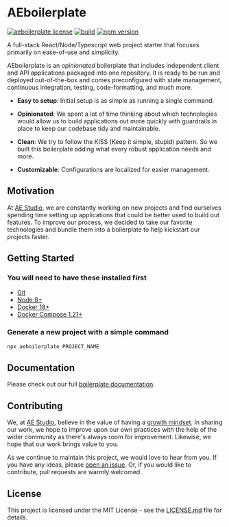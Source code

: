 # AEboilerplate

[![aeboilerplate license](https://img.shields.io/badge/license-MIT-blue.svg)](https://github.com/agencyenterprise/aeboilerplate/blob/master/LICENCE.md)
[![build](https://circleci.com/gh/agencyenterprise/aeboilerplate.svg?style=shield&circle-token=3d749403becdba1c3b622fb512abad50192930b6)](https://circleci.com/gh/agencyenterprise/aeboilerplate)
[![npm version](https://badge.fury.io/js/aeboilerplate.svg)](https://badge.fury.io/js/aeboilerplate)

A full-stack React/Node/Typescript web project starter that focuses primarily on ease-of-use and simplicity.

AEboilerplate is an _opinionated_ boilerplate that includes independent client and API applications packaged into one repository. It is ready to be run and deployed out-of-the-box and comes preconfigured with state management, continuous integration, testing, code-formatting, and much more.

- **Easy to setup**: Initial setup is as simple as running a single command.

- **Opinionated**: We spent a lot of time thinking about which technologies would allow us to build applications out more quickly with guardrails in place to keep our codebase tidy and maintainable.

- **Clean**: We try to follow the KISS (Keep it simple, stupid) pattern. So we built this boilerplate adding what every robust application needs and more.

- **Customizable**: Configurations are localized for easier management.

## Motivation

At [AE Studio](https://ae.studio/), we are constantly working on new projects and find ourselves spending time setting up applications that could be better used to build out features. To improve our process, we decided to take our favorite technologies and bundle them into a boilerplate to help kickstart our projects faster.

## Getting Started

### You will need to have these installed first

- [Git](https://git-scm.com/book/en/v2/Getting-Started-Installing-Git)
- [Node 8+](https://nodejs.org/en/)
- [Docker 18+](https://docs.docker.com/install/)
- [Docker Compose 1.21+](https://docs.docker.com/compose/install/)

### Generate a new project with a simple command

```bash
npx aeboilerplate PROJECT_NAME
```

## Documentation

Please check out our full [boilerplate documentation](https://github.com/agencyenterprise/aeboilerplate/blob/master/docs/documentation.md).

## Contributing

We, at [AE Studio](https://ae.studio/), believe in the value of having a [growth mindset](http://www.aaronsw.com/weblog/dweck). In sharing our work, we hope to improve upon our own practices with the help of the wider community as there's always room for improvement. Likewise, we hope that our work brings value to you.

As we continue to maintain this project, we would love to hear from you. If you have any ideas, please [open an issue](https://github.com/agencyenterprise/aeboilerplate/issues/new). Or, if you would like to contribute, pull requests are warmly welcomed.

## License

This project is licensed under the MIT License - see the [LICENSE.md](https://github.com/agencyenterprise/aeboilerplate/blob/master/LICENCE.md) file for details.
